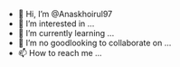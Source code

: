 - 👋 Hi, I’m @Anaskhoirul97
- 👀 I’m interested in ...
- 🌱 I’m currently learning ...
- 💞️ I’m no goodlooking to collaborate on ...
- 📫 How to reach me ...

<!---
Anaskhoirul97/Anaskhoirul97 is a ✨ special ✨ repository because its `README.md` (this file) appears on your GitHub profile.
You can click the Preview link to take a look at your changes.
--->
